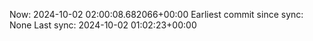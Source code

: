 Now: 2024-10-02 02:00:08.682066+00:00 Earliest commit since sync: None Last sync: 2024-10-02 01:02:23+00:00

